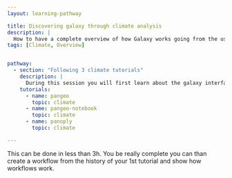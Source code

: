 ```yaml
---
layout: learning-pathway

title: Discovering galaxy through climate analysis
description: |
  How to have a complete overview of how Galaxy works going from the user welcome page to use batch tools and finishing by conducting interactive analysis. These set of 3 Climate tutorials allow you to understand and see plenty of the multiple features of Galaxy and learning about the cool subject of climate analysis. 
tags: [Climate, Overview]


pathway:
  - section: "Following 3 climate tutorials"
    description: |
      During this session you will first learn about the galaxy interface and how to use batch tools. Then, you'll be able to run throug a jupyter notebook launch from Galaxy. Finally, you will conduct a climate analysis on a desktop application with Panoply.
    tutorials:
      - name: pangeo
        topic: climate
      - name: pangeo-notebook
        topic: climate
      - name: panoply
        topic: climate

---
```


This can be done in less than 3h. You be really complete you can than create a workflow from the history of your 1st tutorial and show how workflows work.


